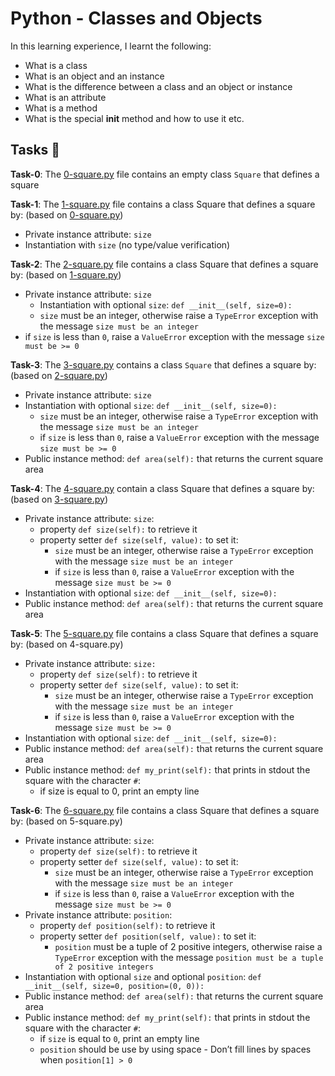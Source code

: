 #  Python - Classes and Objects

In this learning experience, I learnt the following:
- What is a class
- What is an object and an instance
- What is the difference between a class and an object or instance
- What is an attribute
- What is a method
- What is the special __init__ method and how to use it etc.


## Tasks :page_with_curl:

**Task-0**: The [0-square.py](./0-square.py) file contains an empty class `Square` that defines a square

**Task-1**: The [1-square.py](./1-square.py) file contains a class Square that defines a square by: (based on [0-square.py](./0-square.py))
- Private instance attribute: `size`
- Instantiation with `size` (no type/value verification)

**Task-2**: The [2-square.py](./2-square.py) file contains a class Square that defines a square by: (based on [1-square.py](./1-square.py))
- Private instance attribute: `size`
  - Instantiation with optional `size`: `def __init__(self, size=0):`
  - `size` must be an integer, otherwise raise a `TypeError` exception with the message `size must be an integer`
- if `size` is less than `0`, raise a `ValueError` exception with the message `size must be >= 0`

**Task-3**: The [3-square.py](./3-square.py) contains a class `Square` that defines a square by: (based on [2-square.py](./2-square.py))
- Private instance attribute: `size`
- Instantiation with optional `size`: `def __init__(self, size=0):`
  - `size` must be an integer, otherwise raise a `TypeError` exception with the message `size must be an integer`
  -  if `size` is less than `0`, raise a `ValueError` exception with the message `size must be >= 0`
- Public instance method: `def area(self):` that returns the current square area

**Task-4**: The [4-square.py](./4-square.py) contain a class Square that defines a square by: (based on [3-square.py](./3-square.py))
- Private instance attribute: `size`:
  - property `def size(self):` to retrieve it
  - property setter `def size(self, value):` to set it:
    - `size` must be an integer, otherwise raise a `TypeError` exception with the message `size must be an integer`
    - if `size` is less than `0`, raise a `ValueError` exception with the message `size must be >= 0`
- Instantiation with optional `size`: `def __init__(self, size=0):`
- Public instance method: `def area(self):` that returns the current square area

**Task-5**: The [5-square.py](./5-square.py) file contains a class Square that defines a square by: (based on 4-square.py)
- Private instance attribute: `size:`
  - property `def size(self):` to retrieve it
  - property setter `def size(self, value):` to set it:
    - `size` must be an integer, otherwise raise a `TypeError` exception with the message `size must be an integer`
    - if `size` is less than `0`, raise a `ValueError` exception with the message `size must be >= 0`
- Instantiation with optional `size`: `def __init__(self, size=0):`
- Public instance method: `def area(self):` that returns the current square area
- Public instance method: `def my_print(self):` that prints in stdout the square with the character `#`:
  - if size is equal to 0, print an empty line

**Task-6**: The [6-square.py](./6-square.py) file contains a class Square that defines a square by: (based on 5-square.py)
- Private instance attribute: `size`:
  - property `def size(self):` to retrieve it
  - property setter `def size(self, value):` to set it:
    - `size` must be an integer, otherwise raise a `TypeError` exception with the message `size must be an integer`
    - if `size` is less than `0`, raise a `ValueError` exception with the message `size must be >= 0`
- Private instance attribute: `position`:
  - property `def position(self):` to retrieve it
  - property setter `def position(self, value):` to set it:
    - `position` must be a tuple of 2 positive integers, otherwise raise a `TypeError` exception with the message `position must be a tuple of 2 positive integers`
- Instantiation with optional `size` and optional `position`: `def __init__(self, size=0, position=(0, 0)):`
- Public instance method: `def area(self):` that returns the current square area
- Public instance method: `def my_print(self):` that prints in stdout the square with the character `#`:
  - if `size` is equal to `0`, print an empty line
  - `position` should be use by using space - Don’t fill lines by spaces when `position[1] > 0`
